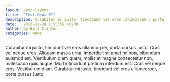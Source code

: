 ```yaml
---
layout: post-layout
title:  "Test News #1"
description: Curabitur mi justo, tincidunt vel eros ullamcorper, porta cursus justo. Cras vel neque eros. Aliquam massa...
date:   2016-10-24 1:55:55 +0200
author:	by Bill Clinton
categories: news
---
```

Curabitur mi justo, tincidunt vel eros ullamcorper, porta cursus justo. Cras vel neque eros. Aliquam massa urna, imperdiet sit amet mi non, bibendum euismod est. 
Vestibulum diam quam, mollis at magna consectetur non, malesuada quis augue. Morbi tincidunt pretium interdum est.
Cras vel neque eros. Vestibulum diam. Curabitur mi justo, tincidunt vel eros ullamcorper, porta cursus justo.